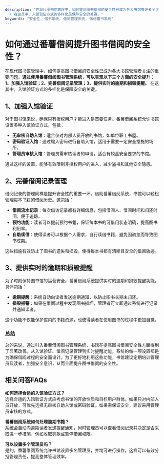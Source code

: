 ```yaml
---
description: "在现代图书馆管理中，如何提高图书借阅的安全性已成为各大书馆管理者关注的重要问题。**通过使用番薯借阅图书管理系统，可以实现以下三个方面的安全提升：1、加强入馆验证；2、完善借阅记录管理；3、提供实时的逾期和损毁提醒。**\
  \ 在这其中，入馆验证方式的多样化是保障安全的关键。"
keywords: "安全性, 借书系统, 借阅管理系统, 微信借书系统"
---
```

# 如何通过番薯借阅提升图书借阅的安全性？

在现代图书馆管理中，如何提高图书借阅的安全性已成为各大书馆管理者关注的重要问题。**通过使用番薯借阅图书管理系统，可以实现以下三个方面的安全提升：1、加强入馆验证；2、完善借阅记录管理；3、提供实时的逾期和损毁提醒。** 在这其中，入馆验证方式的多样化是保障安全的关键。

## 1、加强入馆验证

对于图书馆来说，确保只有授权用户才能进入是首要任务。番薯借阅系统允许书馆设置多种入馆验证方式，包括：

- **无审核自助入馆**：适合仅对内部人员开放的书馆，如单位职工书屋。
- **密码验证入馆**：通过输入密码进行自助入馆，适用于需要一定安全措施的场所。
- **管理员审核入馆**：管理员需审核读者的申请，适合有较高安全要求的书馆。

通过这样的设置，能够有效限制非授权用户的进入，减少盗书和其他安全隐患。

## 2、完善借阅记录管理

借阅记录的管理同样是提升安全性的重要一环。借助番薯借阅系统，书馆可以轻松管理每本书籍的借阅历史。这包括：

- **借阅流水记录**：每次借访记录都有详细信息，包括借阅人、借阅时间和归还时间，便于追踪。
- **预约功能**：读者可以提前预约书籍，保证每本书的可借用状态明确，提高图书利用率。
- **自助续借**：使得读者可以根据个人需求，自行续借书籍，避免因疏忽而导致图书过期。

这些措施有效防止了图书的遗失和损毁，使得每本书都有清晰且安全的借阅轨迹。

## 3、提供实时的逾期和损毁提醒

为了时刻保持图书馆的运营安全，番薯借阅系统提供实时的逾期和损毁提醒功能。具体包括：

- **逾期提醒**：系统自动向读者发送逾期通知，以防止图书长期未归还。
- **损毁报警**：如果在借阅过程中发现图书损坏，管理者可立即通过系统进行记录并通知读者。
  
这个功能不仅能保护馆内的书籍资源，也使得读者在使用图书的过程中更加自觉。

### 总结

总的来说，通过引入番薯借阅图书管理系统，书馆在提高图书借阅安全性方面得到了显著改善。从入馆验证、借阅记录管理到实时提醒功能，系统的每一项设置都是为确保借阅过程的安全而设计。为了更好地利用这些功能，书馆建议定期培训管理员及读者，加强安全意识，从而全面提升图书借阅的安全性。

## 相关问答FAQs

**如何选择合适的入馆验证方式？**  
选择合适的入馆验证方式应考虑书馆的开放性质和目标用户群体。如果只对内部人员开放，可优先选择无审核自助入馆或密码验证。如果需保证安全，建议采用管理员审核的方式。

**番薯借阅系统如何处理逾期书籍？**  
系统会自动向逾期读者发送提醒通知，同时管理员可以查看借阅记录并决定是否采取进一步措施，例如收取罚款或暂停借阅权限。

**可以设置多个管理员吗？**  
是的，番薯借阅系统允许书馆设置多名管理员，并均可进行操作，这样可以有效分担管理责任，提高整体管理效率。
